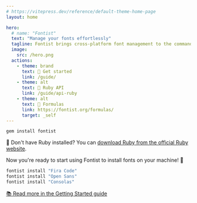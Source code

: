 ```yaml
---
# https://vitepress.dev/reference/default-theme-home-page
layout: home

hero:
  # name: "Fontist"
  text: "Manage your fonts effortlessly"
  tagline: Fontist brings cross-platform font management to the command line for Windows, Linux, and macOS. Free and open source.
  image:
    src: /hero.png
  actions:
    - theme: brand
      text: 🚀 Get started
      link: /guide/
    - theme: alt
      text: 💎 Ruby API
      link: /guide/api-ruby
    - theme: alt
      text: 🍰 Formulas
      link: https://fontist.org/formulas/
      target: _self
---
```


<!-- Excerpt from the Getting Started guide page. Try to keep it in sync! -->

```sh
gem install fontist
```

💎 Don't have Ruby installed? You can [download Ruby from the official Ruby website](https://www.ruby-lang.org/en/downloads/).

Now you're ready to start using Fontist to install fonts on your machine! 🤩

```sh
fontist install "Fira Code"
fontist install "Open Sans"
fontist install "Consolas"
```

[📚 Read more in the Getting Started guide](/guide/)

